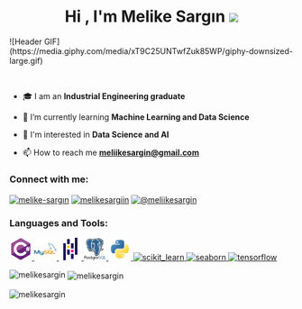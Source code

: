 <h1 align="center">Hi , I'm Melike Sargın <img src="https://media.giphy.com/media/hvRJCLFzcasrR4ia7z/giphy.gif" width="35"></h1>
![Header GIF](https://media.giphy.com/media/xT9C25UNTwfZuk85WP/giphy-downsized-large.gif)
</p>
<br>


- 🎓 I am an **Industrial Engineering graduate**

- 🌱 I’m currently learning **Machine Learning and Data Science**

- 🧐 I'm interested in **Data Science and AI**

- 📫 How to reach me **meliikesargin@gmail.com**

<h3 align="left">Connect with me:</h3>
<p align="left">
<a href="https://linkedin.com/in/melike-sargın" target="blank"><img align="center" src="https://raw.githubusercontent.com/rahuldkjain/github-profile-readme-generator/master/src/images/icons/Social/linked-in-alt.svg" alt="melike-sargın" height="30" width="40" /></a>
<a href="https://kaggle.com/melikesargiin" target="blank"><img align="center" src="https://raw.githubusercontent.com/rahuldkjain/github-profile-readme-generator/master/src/images/icons/Social/kaggle.svg" alt="melikesargiin" height="30" width="40" /></a>
<a href="https://medium.com/@meliikesargin" target="blank"><img align="center" src="https://raw.githubusercontent.com/rahuldkjain/github-profile-readme-generator/master/src/images/icons/Social/medium.svg" alt="@meliikesargin" height="30" width="40" /></a>
</p>

<h3 align="left">Languages and Tools:</h3>
<p align="left"> <a href="https://www.w3schools.com/cs/" target="_blank" rel="noreferrer"> <img src="https://raw.githubusercontent.com/devicons/devicon/master/icons/csharp/csharp-original.svg" alt="csharp" width="40" height="40"/> </a> <a href="https://www.mysql.com/" target="_blank" rel="noreferrer"> <img src="https://raw.githubusercontent.com/devicons/devicon/master/icons/mysql/mysql-original-wordmark.svg" alt="mysql" width="40" height="40"/> </a> <a href="https://pandas.pydata.org/" target="_blank" rel="noreferrer"> <img src="https://raw.githubusercontent.com/devicons/devicon/2ae2a900d2f041da66e950e4d48052658d850630/icons/pandas/pandas-original.svg" alt="pandas" width="40" height="40"/> </a> <a href="https://www.postgresql.org" target="_blank" rel="noreferrer"> <img src="https://raw.githubusercontent.com/devicons/devicon/master/icons/postgresql/postgresql-original-wordmark.svg" alt="postgresql" width="40" height="40"/> </a> <a href="https://www.python.org" target="_blank" rel="noreferrer"> <img src="https://raw.githubusercontent.com/devicons/devicon/master/icons/python/python-original.svg" alt="python" width="40" height="40"/> </a> <a href="https://scikit-learn.org/" target="_blank" rel="noreferrer"> <img src="https://upload.wikimedia.org/wikipedia/commons/0/05/Scikit_learn_logo_small.svg" alt="scikit_learn" width="40" height="40"/> </a> <a href="https://seaborn.pydata.org/" target="_blank" rel="noreferrer"> <img src="https://seaborn.pydata.org/_images/logo-mark-lightbg.svg" alt="seaborn" width="40" height="40"/> </a> <a href="https://www.tensorflow.org" target="_blank" rel="noreferrer"> <img src="https://www.vectorlogo.zone/logos/tensorflow/tensorflow-icon.svg" alt="tensorflow" width="40" height="40"/> </a> </p>

<p><img align="left" src="https://github-readme-stats.vercel.app/api/top-langs?username=melikesargin&show_icons=true&locale=en&layout=compact" alt="melikesargin" /></p>

<p>&nbsp;<img align="center" src="https://github-readme-stats.vercel.app/api?username=melikesargin&show_icons=true&locale=en" alt="melikesargin" /></p>

<p><img align="center" src="https://github-readme-streak-stats.herokuapp.com/?user=melikesargin&" alt="melikesargin" /></p>
